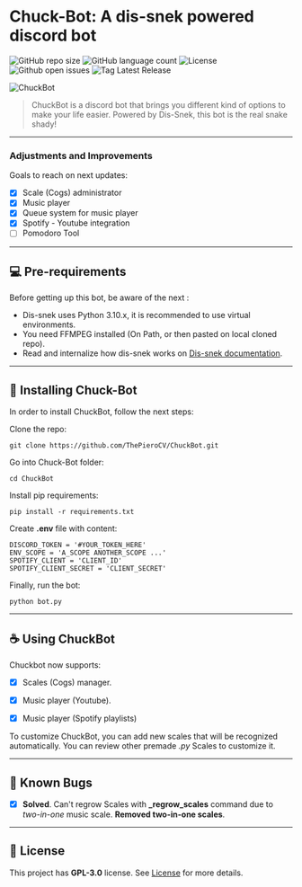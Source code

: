 # Chuck-Bot: A dis-snek powered discord bot

![GitHub repo size](https://img.shields.io/github/repo-size/ThePieroCV/ChuckBot?style=for-the-badge)
![GitHub language count](https://img.shields.io/github/languages/count/ThePieroCV/ChuckBot?style=for-the-badge)
![License](https://img.shields.io/github/license/ThePieroCV/ChuckBot?style=for-the-badge)
![Github open issues](https://img.shields.io/github/issues-raw/ThePieroCV/ChuckBot?style=for-the-badge)
![Tag Latest Release](https://img.shields.io/github/v/tag/ThePieroCV/ChuckBot?style=for-the-badge)

![ChuckBot](./assets/lr.gif)

> ChuckBot is a discord bot that brings you different kind of options to make your life easier. Powered by Dis-Snek, this bot is the real snake shady!

___
### Adjustments and Improvements

Goals to reach on next updates:

- [x] Scale (Cogs) administrator 
- [x] Music player
- [x] Queue system for music player
- [x] Spotify - Youtube integration
- [ ] Pomodoro Tool

___

## 💻 Pre-requirements

Before getting up this bot, be aware of the next :

* Dis-snek uses Python 3.10.x, it is recommended to use virtual environments.
* You need FFMPEG installed (On Path, or then pasted on local cloned repo).
* Read and internalize how dis-snek works on [Dis-snek documentation](https://dis-snek.readthedocs.io).

___
## 🚀 Installing Chuck-Bot

In order to install ChuckBot, follow the next steps:

Clone the repo:
```console
git clone https://github.com/ThePieroCV/ChuckBot.git
```

Go into Chuck-Bot folder:
```console
cd ChuckBot
```

Install pip requirements:
```console
pip install -r requirements.txt
```

Create **.env** file with content:
```
DISCORD_TOKEN = '#YOUR_TOKEN_HERE'
ENV_SCOPE = 'A_SCOPE ANOTHER_SCOPE ...'
SPOTIFY_CLIENT = 'CLIENT_ID'
SPOTIFY_CLIENT_SECRET = 'CLIENT_SECRET'
```

Finally, run the bot:
```console
python bot.py
```

___
## ☕ Using ChuckBot

Chuckbot now supports:
- [X] Scales (Cogs) manager.
- [X] Music player (Youtube).
- [X] Music player (Spotify playlists)


To customize ChuckBot, you can add new scales that will be recognized automatically. You can review other premade *.py* Scales to customize it.

___

## 🐞 Known Bugs
- [X] **Solved**. Can't regrow Scales with **_regrow_scales** command due to *two-in-one* music scale. **Removed two-in-one scales**.

___

## 📝 License

This project has **GPL-3.0** license. See [License](LICENSE) for more details.
